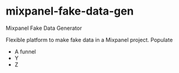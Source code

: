 mixpanel-fake-data-gen
======================

Mixpanel Fake Data Generator

Flexible platform to make fake data in a Mixpanel project. Populate
- A funnel
- Y
- Z